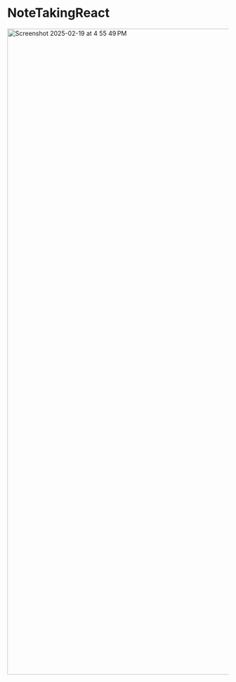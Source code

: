# NoteTakingReact


<img width="1470" alt="Screenshot 2025-02-19 at 4 55 49 PM" src="https://github.com/user-attachments/assets/7d446497-a148-462a-9930-c4de546bbaab" />

